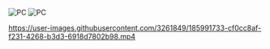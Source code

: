 ![PC](https://github.com/HaxHeadroom/PocketCHIPer/raw/main/res/images/PocketChipper.jpeg)
![PC](https://github.com/HaxHeadroom/PocketCHIPer/raw/main/res/images/PocketChipper_CLI.jpeg)

https://user-images.githubusercontent.com/3261849/185991733-cf0cc8af-f231-4268-b3d3-6918d7802b98.mp4

